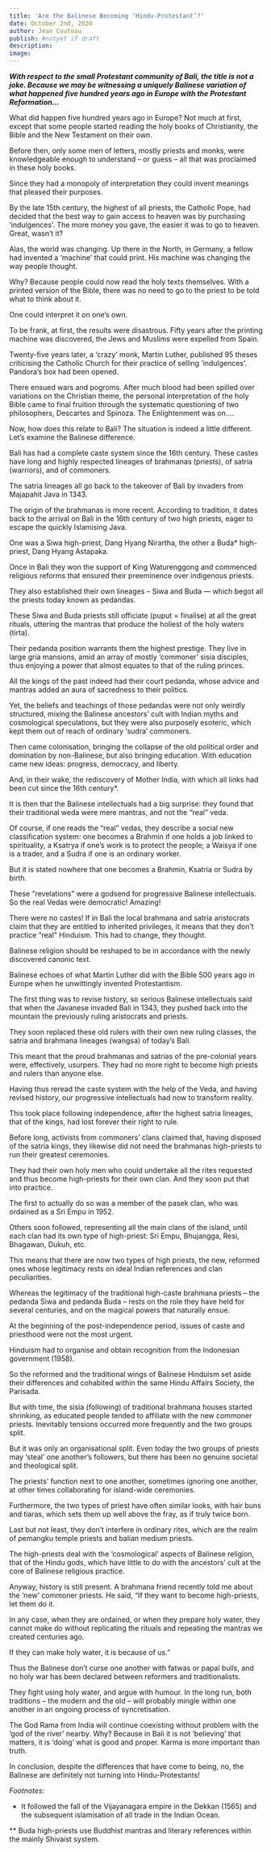 ```yaml
---
title: 'Are the Balinese Becoming ‘Hindu-Protestant’?'
date: October 2nd, 2020
author: Jean Couteau
publish: #notyet if draft
description:
image:
---
```

_**With respect to the small Protestant community of Bali, the title is not a joke. Because we may be witnessing a uniquely Balinese variation of what happened five hundred years ago in Europe with the Protestant Reformation...**_

What did happen five hundred years ago in Europe? Not much at first, except that some people started reading the holy books of Christianity, the Bible and the New Testament on their own.

Before then, only some men of letters, mostly priests and monks, were knowledgeable enough to understand – or guess –  all that was proclaimed in these holy books.

Since they had a monopoly of interpretation they could invent meanings that pleased their purposes.

By the late 15th century, the highest of all priests, the Catholic Pope, had decided that the best way to gain access to heaven was by purchasing ‘indulgences’. The more money you gave, the easier it was to go to heaven. Great, wasn’t it?

Alas, the world was changing. Up there in the North, in Germany, a fellow had invented a ‘machine’ that could print. His machine was changing the way people thought.

Why? Because people could now read the holy texts themselves. With a printed version of the Bible, there was no need to go to the priest to be told what to think about it.

One could interpret it on one’s own.

To be frank, at first, the results were disastrous. Fifty years after the printing machine was discovered, the Jews and Muslims were expelled from Spain.

Twenty-five years later, a ‘crazy’ monk, Martin Luther, published 95 theses criticising the Catholic Church for their practice of selling ‘indulgences’. Pandora’s box had been opened.

There ensued wars and pogroms. After much blood had been spilled over variations on the Christian theme, the personal interpretation of the holy Bible came to final fruition through the systematic questioning of two philosophers, Descartes and Spinoza. The Enlightenment was on….

Now, how does this relate to Bali? The situation is indeed a little different. Let’s examine the Balinese difference.

Bali has had a complete caste system since the 16th century. These castes have long and highly respected lineages of brahmanas (priests), of satria (warriors), and of commoners.

The satria lineages all go back to the takeover of Bali by invaders from Majapahit Java in 1343.

The origin of the brahmanas is more recent. According to tradition, it dates back to the arrival on Bali in the 16th century of two high priests, eager to escape the quickly Islamising Java.

One was a Siwa high-priest, Dang Hyang Nirartha, the other a Buda* high-priest, Dang Hyang Astapaka.

Once in Bali they won the support of King Waturenggong and commenced religious reforms that ensured their preeminence over indigenous priests.

They also established their own lineages – Siwa and Buda — which begot all the priests today known as pedandas.

These Siwa and Buda priests still officiate (puput = finalise) at all the great rituals, uttering the mantras that produce the holiest of the holy waters (tirta).

Their pedanda position warrants them the highest prestige. They live in large gria mansions, amid an array of mostly ‘commoner’ sisia disciples, thus enjoying a power that almost equates to that of the ruling princes.

All the kings of the past indeed had their court pedanda, whose advice and mantras added an aura of sacredness to their politics.

Yet, the beliefs and teachings of those pedandas were not only weirdly structured, mixing the Balinese ancestors’ cult with Indian myths and cosmological speculations, but they were also purposely esoteric, which kept them out of reach of ordinary ‘sudra’ commoners.

Then came colonisation, bringing the collapse of the old political order and domination by non-Balinese, but also bringing education. With education came new ideas: progress, democracy, and liberty.

And, in their wake, the rediscovery of Mother India, with which all links had been cut since the 16th century*.

It is then that the Balinese intellectuals had a big surprise: they found that their traditional weda were mere mantras, and not the “real” veda.

Of course, if one reads the “real” vedas, they describe a social new classification system: one becomes a Brahmin if one holds a job linked to spirituality, a Ksatrya if one’s work is to protect the people; a Waisya if one is a trader, and a Sudra if one is an ordinary worker.

But it is stated nowhere that one becomes a Brahmin, Ksatria or Sudra by birth.

These “revelations” were a godsend for progressive Balinese intellectuals. So the real Vedas were democratic! Amazing!

There were no castes! If in Bali the local brahmana and satria aristocrats claim that they are entitled to inherited privileges, it means that they don’t practice “real” Hinduism. This had to change, they thought.

Balinese religion should be reshaped to be in accordance with the newly discovered canonic text.

Balinese echoes of what Martin Luther did with the Bible 500 years ago in Europe when he unwittingly invented Protestantism.

The first thing was to revise history, so serious Balinese intellectuals said that when the Javanese invaded Bali in 1343, they pushed back into the mountain the previously ruling aristocrats and priests.

They soon replaced these old rulers with their own new ruling classes, the satria and brahmana lineages (wangsa) of today’s Bali.

This meant that the proud brahmanas and satrias of the pre-colonial years were, effectively, usurpers. They had no more right to become high priests and rulers than anyone else.

Having thus reread the caste system with the help of the Veda, and having revised history, our progressive intellectuals had now to transform reality.

This took place following independence, after the highest satria lineages, that of the kings, had lost forever their right to rule.

Before long, activists from commoners’ clans claimed that, having disposed of the satria kings, they likewise did not need the brahmanas high-priests to run their greatest ceremonies.

They had their own holy men who could undertake all the rites requested and thus become high-priests for their own clan. And they soon put that into practice.

The first to actually do so was a member of the pasek clan, who was ordained as a Sri Empu in 1952.

Others soon followed, representing all the main clans of the island, until each clan had its own type of high-priest: Sri Empu, Bhujangga, Resi, Bhagawan, Dukuh, etc.

This means that there are now two types of high priests, the new, reformed ones whose legitimacy rests on ideal Indian references and clan peculiarities.

Whereas the legitimacy of the traditional high-caste brahmana priests – the pedanda Siwa and pedanda Buda – rests on the role they have held for several centuries, and on the magical powers that naturally ensue.

At the beginning of the post-independence period, issues of caste and priesthood were not the most urgent.

Hinduism had to organise and obtain recognition from the Indonesian government (1958).

So the reformed and the traditional wings of Balinese Hinduism set aside their differences and cohabited within the same Hindu Affairs Society, the Parisada.

But with time, the sisia (following) of traditional brahmana houses started shrinking, as educated people tended to affiliate with the new commoner priests. Inevitably tensions occurred more frequently and the two groups split.

But it was only an organisational split. Even today the two groups of priests may ‘steal’ one another’s followers, but there has been no genuine societal and theological split.

The priests’ function next to one another, sometimes ignoring one another, at other times collaborating for island-wide ceremonies.

Furthermore, the two types of priest have often similar looks, with hair buns and tiaras, which sets them up well above the fray, as if truly twice born.

Last but not least, they don’t interfere in ordinary rites, which are the realm of pemangku temple priests and balian medium priests.

The high-priests deal with the ‘cosmological’ aspects of Balinese religion, that of the Hindu gods, which have little to do with the ancestors’ cult at the core of Balinese religious practice.

Anyway, history is still present. A brahmana friend recently told me about the ‘new’ commoner priests. He said, “If they want to become high-priests, let them do it.

In any case, when they are ordained, or when they prepare holy water, they cannot make do without replicating the rituals and repeating the mantras we created centuries ago.

If they can make holy water, it is because of us.”

Thus the Balinese don’t curse one another with fatwas or papal bulls, and no holy war has been declared between reformers and traditionalists.

They fight using holy water, and argue with humour. In the long run, both traditions – the modern and the old – will probably mingle within one another in an ongoing process of syncretisation.

The God Rama from India will continue coexisting without problem with the ‘god of the river’ nearby. Why? Because in Bali it is not ‘believing’ that matters, it is ‘doing’ what is good and proper. Karma is more important than truth.

In conclusion, despite the differences that have come to being, no, the Balinese are definitely not turning into Hindu-Protestants!

_Footnotes:_

* It followed the fall of the Vijayanagara empire in the Dekkan (1565) and the subsequent islamisation of all trade in the Indian Ocean.

** Buda high-priests use Buddhist mantras and literary references within the mainly Shivaist system.
